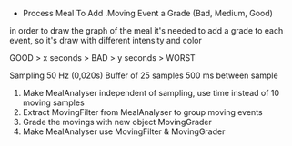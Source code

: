 - Process Meal To Add .Moving Event a Grade (Bad, Medium, Good)

in order to draw the graph of the meal it's needed to add a grade to each event, so it's draw with different intensity and color

GOOD > x seconds > BAD > y seconds > WORST

Sampling 50 Hz (0,020s)
Buffer of 25 samples
500 ms between sample

1) Make MealAnalyser independent of sampling, use time instead of 10 moving samples
2) Extract MovingFilter from MealAnalyser to group moving events
3) Grade the movings with new object MovingGrader
4) Make MealAnalyser use MovingFilter & MovingGrader
